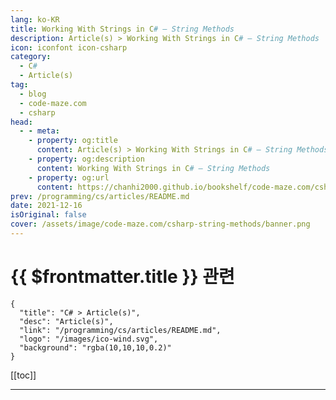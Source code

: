 ```yaml
---
lang: ko-KR
title: Working With Strings in C# – String Methods
description: Article(s) > Working With Strings in C# – String Methods
icon: iconfont icon-csharp
category: 
  - C#
  - Article(s)
tag: 
  - blog
  - code-maze.com
  - csharp
head:  
  - - meta:
    - property: og:title
      content: Article(s) > Working With Strings in C# – String Methods
    - property: og:description
      content: Working With Strings in C# – String Methods
    - property: og:url
      content: https://chanhi2000.github.io/bookshelf/code-maze.com/csharp-string-methods.html
prev: /programming/cs/articles/README.md
date: 2021-12-16
isOriginal: false
cover: /assets/image/code-maze.com/csharp-string-methods/banner.png
---
```


# {{ $frontmatter.title }} 관련

```component VPCard
{
  "title": "C# > Article(s)",
  "desc": "Article(s)",
  "link": "/programming/cs/articles/README.md",
  "logo": "/images/ico-wind.svg",
  "background": "rgba(10,10,10,0.2)"
}
```

[[toc]]

---

<SiteInfo
  name="Working With Strings in C# – String Methods"
  desc="FInd out how to work with strings in C# project, what type of String Methods in C# exists, and how to use them through examples."
  url="https://code-maze.com/csharp-string-methods/"
  logo="/assets/image/code-maze.com/favicon.png"
  preview="/assets/image/code-maze.com/csharp-string-methods/banner.png"/>

<!-- TODO: 작성 -->
